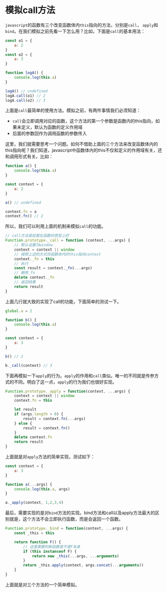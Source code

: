 # 模拟call方法

`javascript`的函数有三个改变函数体内`this`指向的方法，分别是`call`， `apply`和`bind`。在我们模拟之前先看一下怎么用？比如，下面是`call`的基本用法：

```js
const o1 = {
    a: 2
}
const o2 = {
    a: 3
}

function logA() {
    console.log(this.a)
}

logA() // undefined
logA.call(o1) // 2
logA.call(o2) // 3
```
上面是`call`最简单的使用方法。模拟之前，有两件事情我们必须知道：

- `call`会立即调用对应的函数，这个方法的第一个参数是函数内的this指向，如果未定义，默认为函数的定义作用域
- 后面的参数回作为调用函数的参数传入

这里，我们就需要思考一个问题。如何不借助上面的三个方法来改变函数体内的this指向呢？我们知道，javascript中函数体内的this不仅和定义的作用域有关，还和调用形式有关。比如：

```js
function a() {
    console.log(this.a)
}

const context = {
    a: 2
}

a() // undefined

context.fn = a
context.fn() // 2
```

所以，我们可以利用上面的机制来模拟`call`的功能。

```js
// call方法是挂载在函数的原型上的
Function.prototype._call = function (context, ...args) {
    // 默认设置为window
    context = context || window
    // 按照上述的方式将函数体内的this指向context
    context._fn = this
    // 执行
    const result = context._fn(...args)
    // 删除_fn
    delete context._fn
    // 返回结果
    return result
}
```

上面几行就大致的实现了call的功能，下面简单的测试一下。

```js
global.a = 2

function b() {
    console.log(this.a)
}

const context = {
    a: 3
}

b() // 2

b._call(context) // 3
```

下面再模拟一下`apply`的行为。`apply`的作用和`call`类似。唯一的不同就是传参方式的不同。明白了这一点，`apply`的行为我们也很好实现。

```js
Function.prototype._apply = function(context, ...args) {
    context = context || window
    context.fn = this

    let result
    if (args.length > 0) {
        result = context.fn(...args)
    } else {
        result = context.fn()
    }
    delete context.fn
    return result
}
```

上面就是对`apply`方法的简单实现，测试如下：

```js
const context = {
    a: 3
}

function a(...args) {
    console.log(this.a, args)
}

a._apply(context, 1,2,3,4)
```

最后，需要实现的是对`bind`方法的实现。bind方法和call以及apply方法最大的区别就是，这个方法不会立即执行函数，而是会返回一个函数。

```js
Function.prototype._bind = function(context, ...args) {
    const _this = this

    return function F() {
        // 这里需要判断函数是不是F本身
        if (this instanceof F) {
            return new _this(...args, ...arguments)
        }
        return _this.apply(context, args.concat(...arguments))
    }
}
```

上面就是对三个方法的一个简单模拟。